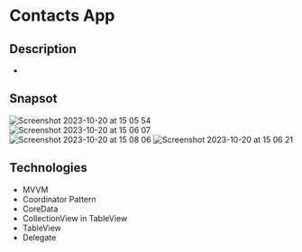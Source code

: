 # Contacts App

## Description
- 
## Snapsot
![Screenshot 2023-10-20 at 15 05 54](https://github.com/sulunbatuhan/WeatherApp/assets/16906501/4484f685-1deb-41b2-b243-d0528392c0f7)
![Screenshot 2023-10-20 at 15 06 07](https://github.com/sulunbatuhan/WeatherApp/assets/16906501/5808540a-127d-4c63-895f-4b64db980020)
![Screenshot 2023-10-20 at 15 08 06](https://github.com/sulunbatuhan/WeatherApp/assets/16906501/48000975-9957-4af1-b75c-fdc03127b848)
![Screenshot 2023-10-20 at 15 06 21](https://github.com/sulunbatuhan/WeatherApp/assets/16906501/24dfbb04-2490-4aac-87f7-c993845c2c1f)


## Technologies

- MVVM
- Coordinator Pattern
- CoreData
- CollectionView in TableView
- TableView
- Delegate
  
